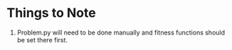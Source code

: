 # Things to Note
1. Problem.py will need to be done manually and fitness functions should be set there first. 